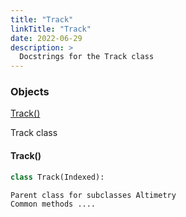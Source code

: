```yaml
---
title: "Track"
linkTitle: "Track"
date: 2022-06-29
description: >
  Docstrings for the Track class
---
```

### Objects

[Track()](#track)<br />

Track class
#### Track()
```python
class Track(Indexed):
```

```
Parent class for subclasses Altimetry
Common methods ....
```
